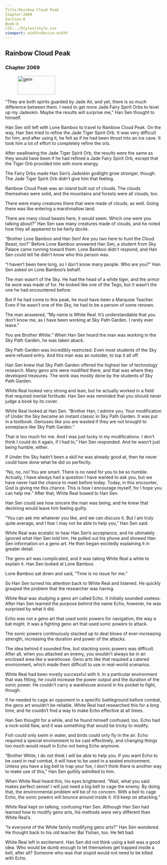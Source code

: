 ```yaml
---
Title:Rainbow Cloud Peak 
Chapter:2069 
Section:8 
Book:6 
CSS:../Styles/style.css 
viewport: width=device-width
---
```

  
## Rainbow Cloud Peak
### Chapter 2069
  
<figure>
	<img src="../Images/gem.gif" alt="gem" id="gem" width="120" height="60" />
</figure>
  

  
“They are both spirits guarded by Jade Air, and yet, there is so much difference between them. I need to get more Jade Fairy Spirit Orbs to level up my Jadeskin. Maybe the results will surprise me,” Han Sen thought to himself.

Han Sen still left with Lone Bamboo to travel to Rainbow Cloud Peak. On the way, Han Sen tried to refine the Jade Tiger Spirit Orb. It was very difficult for him, and after using it, he felt as if he had been thrust into an ice cave. It took him a lot of effort to completely refine the orb.

After swallowing the Jade Tiger Spirit Orb, the results were the same as they would have been if he had refined a Jade Fairy Spirit Orb, except that the Tiger Orb provided him with more energy.

The Fairy Orbs made Han Sen’s Jadeskin godlight grow stronger, though. The Jade Tiger Spirit Orb didn’t give him that feeling.

Rainbow Cloud Peak was an island built out of clouds. The clouds themselves were solid, and the mountains and forests were all clouds, too.

There were many creatures there that were made of clouds, as well. Going there was like entering a marshmallow land.

There are many cloud beasts here, it would seem. Which one were you talking about?” Han Sen saw many creatures made of clouds, and he noted how they all appeared to be fairly docile.

“Brother Lone Bamboo and Han Sen! Are you two here to hunt the Cloud Beast, too?” Before Lone Bamboo answered Han Sen, a student from Sky Palace came running toward them. Lone Bamboo didn’t respond, and Han Sen could tell he didn’t know who this person was.

“I haven’t been here long, so I don’t know many people. Who are you?” Han Sen asked on Lone Bamboo’s behalf.

The man wasn’t of the Sky. He had the head of a white tiger, and the armor he wore was made of fur. He looked like one of the Tego, but it wasn’t the one he had encountered before.

But if he had come to this peak, he must have been a Marquise Teacher. Even if he wasn’t one of the Sky, he had to be a person of some renown.

The man answered, “My name is White Real. It’s understandable that you don’t know me, as I have been working at Sky Path Garden. I rarely ever leave.”

You are Brother White.” When Han Sen heard the man was working in the Sky Path Garden, he was taken aback.

Sky Path Garden was incredibly restricted. Even most students of the Sky were refused entry. And this man was an outsider, to top it all off.

Han Sen knew that Sky Path Garden offered the highest tier of technology research. Many geno arts were modified there, and that was where they developed treasures. The work was mostly done by the students of Sky Path Garden.

White Real looked very strong and lean, but he actually worked in a field that required mental fortitude. Han Sen was reminded that you should never judge a book by its cover.

White Real looked at Han Sen. “Brother Han, I admire you. Your modification of Under the Sky became an instant classic in Sky Path Garden. It was put in a textbook. Geniuses like you are wasted if they are not brought to someplace like Sky Path Garden.”

That is too much for me. And I was just lucky in my modifications. I don’t think I could do it again, if I had to,” Han Sen responded. And he wasn’t just being humble, either.

If Under the Sky hadn’t been a skill he was already good at, then he never could have done what he did so perfectly.

“No, no, no! You are smart. There is no need for you to be so humble. Actually, I have always had a question I have wanted to ask you, but we have never had the chance to meet before today. Today, in this encounter, God is giving me this chance. This is how I encourage myself, for I hope you can help me.” After that, White Real bowed to Han Sen.

Han Sen could see how sincere the man was being, and he knew that declining would leave him feeling guilty.

“You can ask me whatever you like, and we can discuss it. But I am truly quite average, and I fear I may not be able to help you,” Han Sen said.

White Real was ecstatic to hear Han Sen’s acceptance, and he ultimately ignored what Han Sen told him. He pulled out his phone and showed Han Sen information on a geno art. He then began excitedly explaining it in greater detail.

The geno art was complicated, and it was taking White Real a while to explain it. Han Sen looked at Lone Bamboo.

Lone Bamboo sat down and said, “Time is no issue for me.”

So Han Sen turned his attention back to White Real and listened. He quickly grasped the problem that the researcher was having.

White Real was studying a geno art called Echo. It initially sounded useless. After Han Sen learned the purpose behind the name Echo, however, he was surprised by what it did.

Echo was not a geno art that used sonic powers for navigation, the way a bat might. It was a fighting geno art that used sonic powers to attack.

The sonic powers continuously stacked up to deal blows of ever-increasing strength, increasing the duration and power of the attacks.

The idea behind it sounded fine, but stacking sonic powers was difficult. After all, when you attacked an enemy, you wouldn’t always be in an enclosed area like a warehouse. Geno arts like that required a catered environment, which made them difficult to use in real-world scenarios.

White Real had been mostly successful with it. In a particular environment that was fitting, he could increase the power output and the duration of the sonic power. He couldn’t carry a warehouse around in his pocket to fight, though.

If he needed to cage an opponent in a specific battleground before combat, the geno art wouldn’t be reliable. White Real had researched this for a long time, and he couldn’t find a way to make Echo effective at all times.

Han Sen thought for a while, and he found himself confused, too. Echo had a rock-solid flaw, and it was something that would be tricky to modify.

Fish could only swim in water, and birds could only fly in the air. Echo required a special environment to be cast effectively, and changing things too much would result in Echo not being Echo anymore.

“Brother White, I do not think I will be able to help you. If you want Echo to be used in real combat, it will have to be used in a sealed environment. Unless you have a big bell to trap your foe, I don’t think there is another way to make use of this,” Han Sen guiltily admitted to him.

When White Real heard this, his eyes brightened. “Wait, what you said makes perfect sense! I will just need a big bell to cage the enemy. By doing that, the environmental problem will be of no concern. With a bell to cage Echo, the sonic powers will bounce around inside it. It’d keep on attacking.”

White Real kept on talking, confusing Han Sen. Although Han Sen had learned how to modify geno arts, his methods were very different than White Real’s.

“Is everyone of the White family modifying geno arts?” Han Sen wondered. He thought back to his old teacher Bai Yishan, too. He felt bad.

White Real left in excitement. Han Sen did not think using a bell was a good idea. Who would be dumb enough to let themselves get trapped inside a bell, after all? Someone who was that stupid would not need to be killed with Echo.